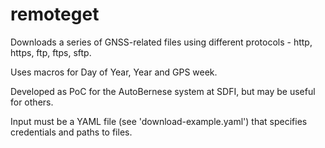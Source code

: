# remoteget

Downloads a series of GNSS-related files using different protocols - http, https, ftp, ftps, sftp.

Uses macros for Day of Year, Year and GPS week.

Developed as PoC for the AutoBernese system at SDFI, but may be useful for others.

Input must be a YAML file (see 'download-example.yaml') that specifies credentials and paths to files.